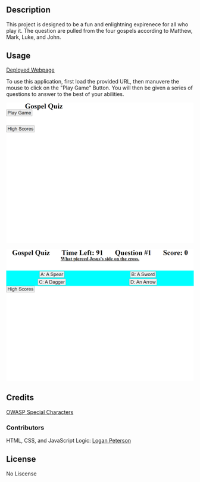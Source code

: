 # <Gospel-Trivia-Game>

## Description

This project is designed to be a fun and enlightning expirenece for all who play it. The question are pulled from the four gospels according to Matthew, Mark, Luke, and John.

## Usage

[Deployed Webpage](https://codedevlogan.github.io/Gospel-Trivia-Game/)

To use this application, first load the provided URL, then manuvere the mouse to click on the "Play Game" Button. You will then be given a series of questions to answer to the best of your abilities.

![Main Menu](./assets/images/_C__Users_Logan%2520School_bootcamp_Gospel-Trivia-Game_index.html.png)

![Gameplay](./assets/images/_C__Users_Logan%2520School_bootcamp_Gospel-Trivia-Game_index.html%20(1).png)
  

## Credits

[OWASP Special Characters](https://owasp.org/www-community/password-special-characters)

### Contributors

HTML, CSS, and JavaScript Logic:
[Logan Peterson](https://github.com/codeDevLogan)


## License

No Liscense